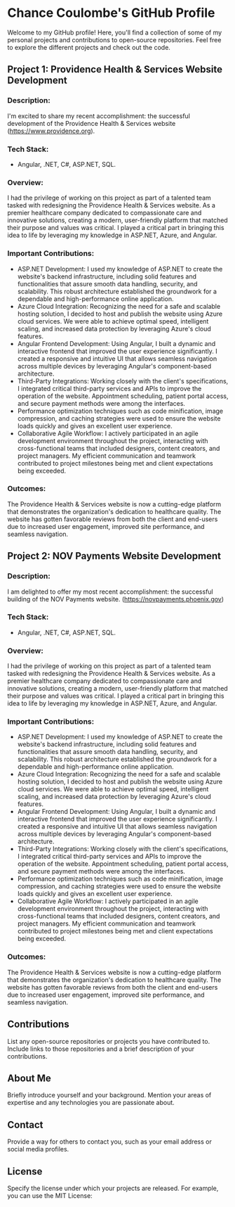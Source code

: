 # Chance Coulombe's GitHub Profile

Welcome to my GitHub profile! Here, you'll find a collection of some of my personal projects and contributions to open-source repositories. Feel free to explore the different projects and check out the code.

## Project 1: Providence Health & Services Website Development

### Description:
I'm excited to share my recent accomplishment: the successful development of the Providence Health & Services website (https://www.providence.org).

### Tech Stack:
- Angular, .NET, C#, ASP.NET, SQL.

### Overview:

I had the privilege of working on this project as part of a talented team tasked with redesigning the Providence Health & Services website. As a premier healthcare company dedicated to compassionate care and innovative solutions, creating a modern, user-friendly platform that matched their purpose and values was critical. I played a critical part in bringing this idea to life by leveraging my knowledge in ASP.NET, Azure, and Angular.

### Important Contributions:
- ASP.NET Development: I used my knowledge of ASP.NET to create the website's backend infrastructure, including solid features and functionalities that assure smooth data handling, security, and scalability. This robust architecture established the groundwork for a dependable and high-performance online application.
- Azure Cloud Integration: Recognizing the need for a safe and scalable hosting solution, I decided to host and publish the website using Azure cloud services. We were able to achieve optimal speed, intelligent scaling, and increased data protection by leveraging Azure's cloud features.
- Angular Frontend Development: Using Angular, I built a dynamic and interactive frontend that improved the user experience significantly. I created a responsive and intuitive UI that allows seamless navigation across multiple devices by leveraging Angular's component-based architecture.
- Third-Party Integrations: Working closely with the client's specifications, I integrated critical third-party services and APIs to improve the operation of the website. Appointment scheduling, patient portal access, and secure payment methods were among the interfaces.
- Performance optimization techniques such as code minification, image compression, and caching strategies were used to ensure the website loads quickly and gives an excellent user experience.
- Collaborative Agile Workflow: I actively participated in an agile development environment throughout the project, interacting with cross-functional teams that included designers, content creators, and project managers. My efficient communication and teamwork contributed to project milestones being met and client expectations being exceeded.

### Outcomes:

The Providence Health & Services website is now a cutting-edge platform that demonstrates the organization's dedication to healthcare quality. The website has gotten favorable reviews from both the client and end-users due to increased user engagement, improved site performance, and seamless navigation.

## Project 2: NOV Payments Website Development

### Description:
I am delighted to offer my most recent accomplishment: the successful building of the NOV Payments website. (https://novpayments.phoenix.gov)

### Tech Stack:
- Angular, .NET, C#, ASP.NET, SQL.

### Overview:

I had the privilege of working on this project as part of a talented team tasked with redesigning the Providence Health & Services website. As a premier healthcare company dedicated to compassionate care and innovative solutions, creating a modern, user-friendly platform that matched their purpose and values was critical. I played a critical part in bringing this idea to life by leveraging my knowledge in ASP.NET, Azure, and Angular.

### Important Contributions:
- ASP.NET Development: I used my knowledge of ASP.NET to create the website's backend infrastructure, including solid features and functionalities that assure smooth data handling, security, and scalability. This robust architecture established the groundwork for a dependable and high-performance online application.
- Azure Cloud Integration: Recognizing the need for a safe and scalable hosting solution, I decided to host and publish the website using Azure cloud services. We were able to achieve optimal speed, intelligent scaling, and increased data protection by leveraging Azure's cloud features.
- Angular Frontend Development: Using Angular, I built a dynamic and interactive frontend that improved the user experience significantly. I created a responsive and intuitive UI that allows seamless navigation across multiple devices by leveraging Angular's component-based architecture.
- Third-Party Integrations: Working closely with the client's specifications, I integrated critical third-party services and APIs to improve the operation of the website. Appointment scheduling, patient portal access, and secure payment methods were among the interfaces.
- Performance optimization techniques such as code minification, image compression, and caching strategies were used to ensure the website loads quickly and gives an excellent user experience.
- Collaborative Agile Workflow: I actively participated in an agile development environment throughout the project, interacting with cross-functional teams that included designers, content creators, and project managers. My efficient communication and teamwork contributed to project milestones being met and client expectations being exceeded.

### Outcomes:

The Providence Health & Services website is now a cutting-edge platform that demonstrates the organization's dedication to healthcare quality. The website has gotten favorable reviews from both the client and end-users due to increased user engagement, improved site performance, and seamless navigation.

## Contributions

List any open-source repositories or projects you have contributed to. Include links to those repositories and a brief description of your contributions.

## About Me

Briefly introduce yourself and your background. Mention your areas of expertise and any technologies you are passionate about.

## Contact

Provide a way for others to contact you, such as your email address or social media profiles.

## License

Specify the license under which your projects are released. For example, you can use the MIT License:

